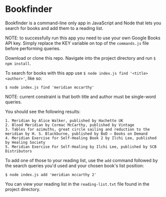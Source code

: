 # Bookfinder 

Bookfinder is a command-line only app in JavaScript and Node that lets you search for books and add them to a reading list.

NOTE: to successfully run this app you need to use your own Google Books API key. Simply replace the KEY variable on top of the `commands.js` file before performing queries.

Download or clone this repo. Navigate into the project directory and run `$ npm install`.

To search for books with this app use `$ node index.js find '<title> <author>'`, like so:

```
$ node index.js find 'meridian mccarthy'
```

NOTE: current constraint is that both title and author must be single-word queries.

You should see the following results:

```
1. Meridian by Alice Walker, published by Hachette UK
2. Blood Meridian by Cormac McCarthy, published by Vintage
3. Tables for azimuths, great circle sailing and reduction to the meridian by H. S. Blackburne, published by BoD – Books on Demand
4. Meridian Exercise for Self-Healing Book 2 by Ilchi Lee, published by Healing Society
5. Meridian Exercise For Self-Healing by Ilchi Lee, published by SCB Distributors
```

To add one of those to your reading list, use the `add` command followed by the search queries you'd used and your chosen book's list position:

```
$ node index.js add 'meridian mccarthy 2'
```

You can view your reading list in the `reading-list.txt` file found in the project directory.